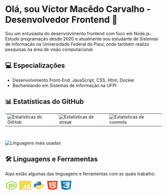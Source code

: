 # Olá, sou Víctor Macêdo Carvalho - Desenvolvedor Frontend 👋

Sou um entusiasta do desenvolvimento frontend com foco em Node.js. Estudo programação desde 2020 e atualmente sou estudante de Sistemas de Informação na Universidade Federal do Piauí, onde também realizo pesquisas na área de visão computacional.

## 💻 Especializações

- Desenvolvimento Front-End: JavaScript, CSS, Html, Docker
- Bacharelando em Sistemas de Informação na UFPI

## 📊 Estatísticas do GitHub

<table>
  <tr>
    <td>
      <img src="https://github-readme-stats.vercel.app/api?username=nomevict&theme=dark&hide_border=false&include_all_commits=false&count_private=false" alt="Estatísticas do GitHub" />
    </td>
    <td>
      <img src="https://github-readme-streak-stats.herokuapp.com/?user=nomevict&theme=dark&hide_border=false" alt="Estatísticas de streak" />
    </td>
    <td>
      <img src="https://github-readme-stats.vercel.app/api?username=nomevict&show_icons=true&theme=dark&hide_border=false" alt="Estatísticas de commits" />
    </td>
  </tr>
</table>

<br>

![Linguagens mais usadas](https://github-readme-stats.vercel.app/api/top-langs/?username=nomevict&theme=dark&hide_border=false&include_all_commits=false&count_private=false&layout=compact)


## 🛠️ Linguagens e Ferramentas

Aqui estão algumas das linguagens e ferramentas com as quais trabalho:

<p align="left">
  <div>
  <img align="center" alt="Vini-Python" height="30" width="40" src="https://raw.githubusercontent.com/devicons/devicon/master/icons/nodejs/nodejs-original.svg">
  <img align="center" alt="Vini-Js" height="30" width="40" src="https://raw.githubusercontent.com/devicons/devicon/master/icons/javascript/javascript-plain.svg">
  <img align="center" alt="Vini-Python" height="30" width="40" src="https://raw.githubusercontent.com/devicons/devicon/master/icons/python/python-original.svg">
  <img align="center" alt="Vini-HTML" height="30" width="40" src="https://raw.githubusercontent.com/devicons/devicon/master/icons/html5/html5-original.svg">
  <img align="center" alt="Vini-CSS" height="30" width="40" src="https://raw.githubusercontent.com/devicons/devicon/master/icons/css3/css3-original.svg">
</div>
</p>


